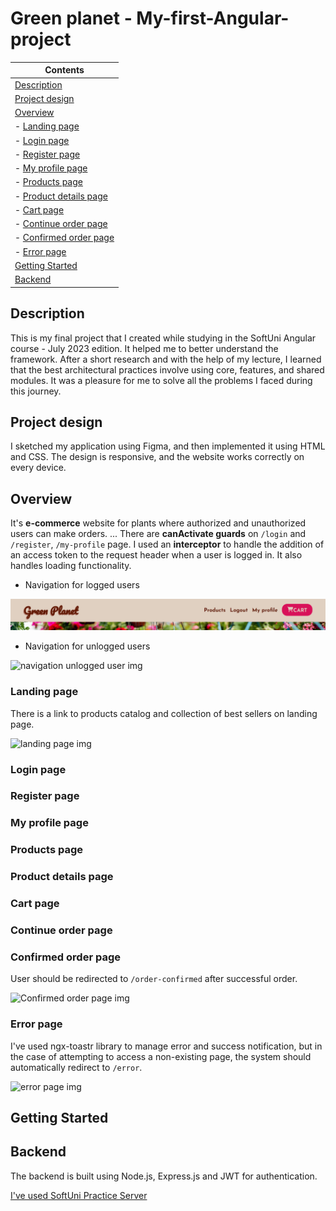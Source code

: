 # Green planet - My-first-Angular-project

| Contents
|---
| [Description](#description)
| [Project design](#project-design)
| [Overview](#overview)
| - [Landing page](#landing-page)
| - [Login page](#login-page)
| - [Register page](#register-page)
| - [My profile page](#my-profile-page)
| - [Products page](#products-page)
| - [Product details page](#product-details-page)
| - [Cart page](#cart-page)
| - [Continue order page](#continue-order-page)
| - [Confirmed order page](#onfirmed-order-page)
| - [Error page](#error-page)
| [Getting Started](#getting-started)
| [Backend](#backend)

## Description
This is my final project that I created while studying in the SoftUni Angular course - July 2023 edition. It helped me to better understand the framework. After a short research and with the help of my lecture, I learned that the best architectural practices involve using core, features, and shared modules. It was a pleasure for me to solve all the problems I faced during this journey.
## Project design
I sketched my application using Figma, and then implemented it using HTML and CSS. The design is responsive, and the website works correctly on every device.
## Overview
It's **e-commerce** website for plants where authorized and unauthorized users can make orders. ...
There are **canActivate guards** on `/login` and `/register`, `/my-profile` page. I used an **interceptor** to handle the addition of an access token to the request header when a user is logged in. It also handles loading functionality.
- Navigation for logged users

![navigation logged user img](https://github.com/renetaBoneva/My-first-Angular-project/blob/main/readme-images/navigation-logged-in-user.png)
- Navigation for unlogged users

![navigation unlogged user img]('https://github.com/renetaBoneva/My-first-Angular-project/blob/main/readme-images/navigation-unlogged-users.png')
### Landing page
There is a link to products catalog and collection of best sellers on landing page.

![landing page img]('https://github.com/renetaBoneva/My-first-Angular-project/blob/main/readme-images/localhost_4200_home.png')
### Login page
### Register page
### My profile page
### Products page
### Product details page
### Cart page
### Continue order page
### Confirmed order page
User should be redirected to `/order-confirmed` after successful order.

![Confirmed order page img]('https://github.com/renetaBoneva/My-first-Angular-project/blob/main/readme-images/localhost_4200_order-confirmed.png')
### Error page
I've used ngx-toastr library to manage error and success notification, but  in the case of attempting to access a non-existing page, the system should automatically redirect to `/error`.

![error page img]('')
## Getting Started
## Backend
The backend is built using Node.js, Express.js and JWT for authentication.

[I've used SoftUni Practice Server]('https://github.com/softuni-practice-server/softuni-practice-server/tree/master')
